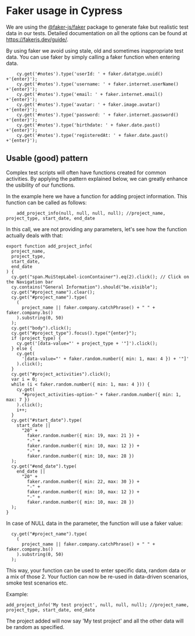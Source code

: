 # Faker usage in Cypress

We are using the [@faker-js/faker](https://www.npmjs.com/package/@faker-js/faker) package to generate fake but realistic test data in our tests.
Detailed documentation on all the options can be found at https://fakerjs.dev/guide/.

By using faker we avoid using stale, old and sometimes inappropriate test data. 
You can use faker by simply calling a faker function when entering data.
```
    cy.get('#notes').type('userId: ' + faker.datatype.uuid() +'{enter}');
    cy.get('#notes').type('username: ' + faker.internet.userName() +'{enter}');
    cy.get('#notes').type('email: ' + faker.internet.email() +'{enter}');
    cy.get('#notes').type('avatar: ' + faker.image.avatar() +'{enter}');        
    cy.get('#notes').type('password: ' + faker.internet.password() +'{enter}');
    cy.get('#notes').type('birthdate: ' + faker.date.past() +'{enter}');
    cy.get('#notes').type('registeredAt: ' + faker.date.past() +'{enter}');   
```

## Usable (good) pattern
Complex test scripts will often have functions created for common activities. By applying the pattern explained below, we can greatly enhance the usibility of our functions.

In the example here we have a function for adding project information.
This function can be called as follows:
```
    add_project_info(null, null, null, null); //project_name, project_type, start_date, end_date
```
In this call, we are not providing any parameters, let's see how the function actually deals with that:
```
export function add_project_info(
  project_name,
  project_type,
  start_date,
  end_date
) {
  cy.get("span.MuiStepLabel-iconContainer").eq(2).click(); // Click on the Navigation bar
  cy.contains("General Information").should("be.visible");
  cy.get("#project_name").clear();
  cy.get("#project_name").type(
    (
      project_name || faker.company.catchPhrase() + " " + faker.company.bs()
    ).substring(0, 50)
  );
  cy.get("body").click();
  cy.get("#project_type").focus().type("{enter}");
  if (project_type) {
    cy.get('[data-value="' + project_type + '"]').click();
  } else {
    cy.get(
      '[data-value="' + faker.random.number({ min: 1, max: 4 }) + '"]'
    ).click();
  }
  cy.get("#project_activities").click();
  var i = 0;
  while (i < faker.random.number({ min: 1, max: 4 })) {
    cy.get(
      "#project_activities-option-" + faker.random.number({ min: 1, max: 7 })
    ).click();
    i++;
  }
  cy.get("#start_date").type(
    start_date ||
      "20" +
        faker.random.number({ min: 19, max: 21 }) +
        "-" +
        faker.random.number({ min: 10, max: 12 }) +
        "-" +
        faker.random.number({ min: 10, max: 28 })
  );
  cy.get("#end_date").type(
    end_date ||
      "20" +
        faker.random.number({ min: 22, max: 30 }) +
        "-" +
        faker.random.number({ min: 10, max: 12 }) +
        "-" +
        faker.random.number({ min: 10, max: 28 })
  );
}
```
In case of NULL data in the parameter, the function will use a faker value:
```
  cy.get("#project_name").type(
    (
      project_name || faker.company.catchPhrase() + " " + faker.company.bs()
    ).substring(0, 50)
  );
```
This way, your function can be used to enter specific data, random data or a mix of those 2.
Your fuction can now be re-used in data-driven scenarios, smoke test scenarios etc.

Example:
```
add_project_info('My test project', null, null, null); //project_name, project_type, start_date, end_date
```
The project added will now say 'My test project' and all the other data will be random as specified.